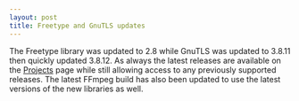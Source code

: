 ```yaml
---
layout: post
title: Freetype and GnuTLS updates
---
```


The Freetype library was updated to 2.8 while GnuTLS was updated to 3.8.11 then quickly updated 3.8.12. As always the latest releases are available on the [Projects](/1-projects) page while still allowing access to any previously supported releases. The latest FFmpeg build has also been updated to use the latest versions of the new libraries as well.